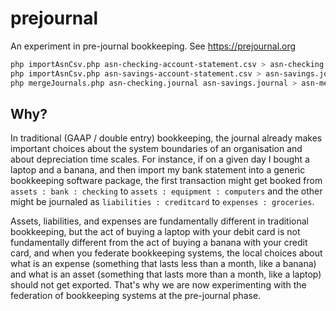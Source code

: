 # prejournal
An experiment in pre-journal bookkeeping. See https://prejournal.org

```sh
php importAsnCsv.php asn-checking-account-statement.csv > asn-checking.journal
php importAsnCsv.php asn-savings-account-statement.csv > asn-savings.journal
php mergeJournals.php asn-checking.journal asn-savings.journal > asn-merged.journal
```

## Why?

In traditional (GAAP / double entry) bookkeeping, the journal already makes important choices about the system boundaries of an organisation and about depreciation time scales. For instance, if on a given day I bought a laptop and a banana, and then import my bank statement into a generic bookkeeping software package, the first transaction might get booked from `assets : bank : checking` to `assets : equipment : computers` and the other might be journaled as `liabilities : creditcard` to `expenses : groceries`.

Assets, liabilities, and expenses are fundamentally different in traditional bookkeeping, but the act of buying a laptop with your debit card is not fundamentally different from the act of buying a banana with your credit card, and when you federate bookkeeping systems, the local choices about what is an expense (something that lasts less than a month, like a banana) and what is an asset (something that lasts more than a month, like a laptop) should not get exported. That's why we are now experimenting with the federation of bookkeeping systems at the pre-journal phase.
